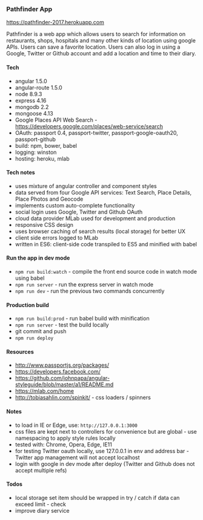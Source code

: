 ### Pathfinder App 

https://pathfinder-2017.herokuapp.com

Pathfinder is a web app which allows users to search for information on restaurants, shops, hospitals and many other kinds of location using google APIs. Users can save a favorite location. Users can also log in using a Google, Twitter or Github account and add a location and time to their diary. 

#### Tech 
- angular 1.5.0 
- angular-route 1.5.0 
- node 8.9.3
- express 4.16
- mongodb 2.2
- mongoose 4.13 
- Google Places API Web Search - https://developers.google.com/places/web-service/search 
- OAuth: passport 0.4, passport-twitter, passport-google-oauth20, passport-github
- build: npm, bower, babel
- logging: winston 
- hosting: heroku, mlab

#### Tech notes 
- uses mixture of angular controller and component styles
- data served from four Google API services: Text Search, Place Details, Place Photos and Geocode
- implements custom auto-complete functionality
- social login uses Google, Twitter and Github OAuth
- cloud data provider MLab used for development and production
- responsive CSS design
- uses browser caching of search results (local storage) for better UX
- client side errors logged to MLab
- written in ES6: client-side code transpiled to ES5 and minified with babel

#### Run the app in dev mode
- `npm run build:watch` - compile the front end source code in watch mode using babel 
- `npm run server` - run the express server in watch mode
- `npm run dev` - run the previous two commands concurrently 

#### Production build
- `npm run build:prod` - run babel build with minification 
- `npm run server` - test the build locally
- git commit and push
- `npm run deploy`

#### Resources 
- http://www.passportjs.org/packages/
- https://developers.facebook.com/ 
- https://github.com/johnpapa/angular-styleguide/blob/master/a1/README.md 
- https://mlab.com/home 
- http://tobiasahlin.com/spinkit/ - css loaders / spinners

#### Notes 
- to load in IE or Edge, use: `http://127.0.0.1:3000`
- css files are kept next to controllers for convenience but are global - use namespacing to apply style rules locally
- tested with: Chrome, Opera, Edge, IE11
- for testing Twitter oauth locally, use 127.0.0.1 in env and address bar - Twitter app management will not accept localhost
- login with google in dev mode after deploy (Twitter and Github does not accept multiple refs)

#### Todos
- local storage set item should be wrapped in try / catch if data can exceed limit - check
- improve diary service



 





